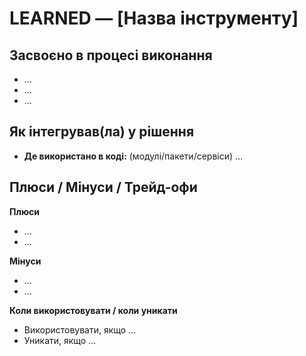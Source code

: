 # LEARNED — [Назва інструменту]

## Засвоєно в процесі виконання
- …
- …
- …

## Як інтегрував(ла) у рішення
- **Де використано в коді:** (модулі/пакети/сервіси) …

## Плюси / Мінуси / Трейд-офи

**Плюси**
- …
- …

**Мінуси**
- …
- …

**Коли використовувати / коли уникати**
- Використовувати, якщо …  
- Уникати, якщо …
